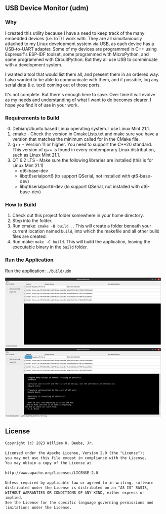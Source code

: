 ## USB Device Monitor (udm)
### Why
I created this utility because I have a need to keep track of the many embedded devices (i.e. IoT) I work with. They are all simultaniously attached to my Linux development system via USB, as each device has a USB-to-UART adapter. Some of my devices are programmed in C++ using Espressif's ESP-IDF toolset, some programmed with MicroPython, and some programmed with CircuitPython. But they all use USB to commincate with a development system.

I wanted a tool that would list them all, and present them in an ordered way. I also wanted to be able to communicate with them, and if possible, log any serial data (i.e. text) coming out of those ports.

It's not complete. But there's enough here to save. Over time it will evolve as my needs and understanding of what I want to do becomes clearer. I hope you find it of use in your work.
### Requirements to Build
0. Debian/Ubuntu based Linux operating system. I use Linux Mint 21.1.
1. cmake - Check the version in CmakeLists.txt and make sure you have a version that matches the minimum called for in the CMake file.
2. g++ - Version 11 or higher. You need to support the C++20 standard. This version of g++ is found in every contemporary Linux distribution, such as Linux Mint 21.1.
3. QT 6.2 LTS - Make sure the following libraries are installed (this is for Linux Mint 21.1)
    - qt6-base-dev
    - libqt6serialport6 (to support QSerial, not installed with qt6-base-dev)
    - libqt6serialport6-dev (to support QSerial, not installed with qt6-base-dev)
### How to Build
1. Check out this project folder somewhere in your home directory.
2. Step into the folder.
3. Run cmake: `cmake -B build .`. This will create a folder beneath your current location named `build`, into which the makefile and all other build files are created.
4. Run make: `make -C build`. This will build the application, leaving the executable binary in the `build` folder.
### Run the Application
Run the application: `./build/udm`


![Basic application.](./assets/Screenshot_01.png)
![Monitoring an example port.](./assets/Screenshot_02.png)

## License

    Copyright (c) 2023 William H. Beebe, Jr.

    Licensed under the Apache License, Version 2.0 (the "License");
    you may not use this file except in compliance with the License.
    You may obtain a copy of the License at

    http://www.apache.org/licenses/LICENSE-2.0

    Unless required by applicable law or agreed to in writing, software
    distributed under the License is distributed on an "AS IS" BASIS,
    WITHOUT WARRANTIES OR CONDITIONS OF ANY KIND, either express or implied.
    See the License for the specific language governing permissions and
    limitations under the License.
